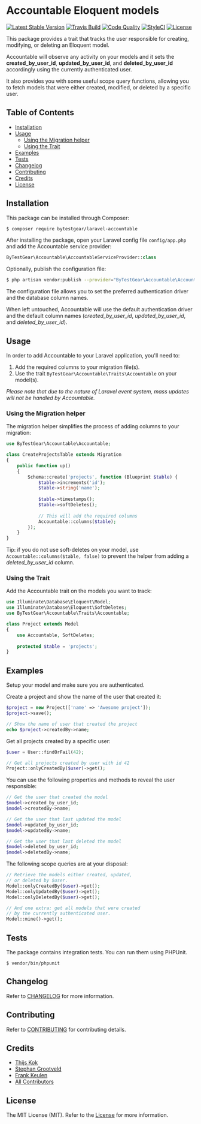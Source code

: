 # Accountable Eloquent models

[![Latest Stable Version](https://poser.pugx.org/bytestgear/laravel-accountable/v/stable)](https://packagist.org/packages/bytestgear/laravel-accountable)
[![Travis Build](https://travis-ci.org/byTestGear/laravel-accountable.svg?branch=master)](https://travis-ci.org/byTestGear/laravel-accountable)
[![Code Quality](https://scrutinizer-ci.com/g/byTestGear/laravel-accountable/badges/quality-score.png?b=master)](https://scrutinizer-ci.com/g/byTestGear/laravel-accountable/?branch=master)
[![StyleCI](https://styleci.io/repos/89096388/shield)](https://styleci.io/repos/89096388)
[![License](https://poser.pugx.org/bytestgear/laravel-accountable/license)](https://packagist.org/packages/laravel-accountable)

This package provides a trait that tracks the user responsible for creating, modifying, or 
deleting an Eloquent model. 

Accountable will observe any activity on your models and it sets the **created_by_user_id**, **updated_by_user_id**, and **deleted_by_user_id** 
accordingly using the currently authenticated user. 

It also provides you with some useful scope query functions, allowing you to fetch models that were either created, modified, or deleted 
by a specific user.

## Table of Contents

- [Installation](#installation)
- [Usage](#usage)
    * [Using the Migration helper](#using-the-migration-helper)
    * [Using the Trait](#using-the-trait)
- [Examples](#examples)
- [Tests](#tests)
- [Changelog](#changelog)
- [Contributing](#contributing)
- [Credits](#credits)
- [License](#license)
  
## Installation

This package can be installed through Composer:

```sh
$ composer require bytestgear/laravel-accountable
```

After installing the package, open your Laravel config file `config/app.php` and add the 
Accountable service provider:

```php
ByTestGear\Accountable\AccountableServiceProvider::class
```

Optionally, publish the configuration file:

```sh
$ php artisan vendor:publish --provider="ByTestGear\Accountable\AccountableServiceProvider" --tag="config"
```

The configuration file allows you to set the preferred authentication driver and the database
column names. 

When left untouched, Accountable will use the default authentication driver and
the default column names (*created_by_user_id*, *updated_by_user_id*, and *deleted_by_user_id*).

## Usage

In order to add Accountable to your Laravel application, you'll need to:<br />

1. Add the required columns to your migration file(s).
2. Use the trait ```ByTestGear\Accountable\Traits\Accountable``` on your model(s).

*Please note that due to the nature of Laravel event system, mass updates 
will not be handled by Accountable.*
 
### Using the Migration helper

The migration helper simplifies the process of adding columns to your migration:

```php
use ByTestGear\Accountable\Accountable;

class CreateProjectsTable extends Migration
{
    public function up()
    {
        Schema::create('projects', function (Blueprint $table) {
            $table->increments('id');
            $table->string('name');
            
            $table->timestamps();
            $table->softDeletes();
            
            // This will add the required columns
            Accountable::columns($table);
        });
    }
}
```

Tip: if you do not use soft-deletes on your model, use `Accountable::columns($table, false)` to prevent
the helper from adding a *deleted_by_user_id* column.

### Using the Trait

Add the Accountable trait on the models you want to track:

```php
use Illuminate\Database\Eloquent\Model;
use Illuminate\Database\Eloquent\SoftDeletes;
use ByTestGear\Accountable\Traits\Accountable;

class Project extends Model
{
    use Accountable, SoftDeletes;
    
    protected $table = 'projects';
}
```

## Examples

Setup your model and make sure you are authenticated.

Create a project and show the name of the user that created it:

```php
$project = new Project(['name' => 'Awesome project']);
$project->save();

// Show the name of user that created the project
echo $project->createdBy->name; 
```

Get all projects created by a specific user:

```php
$user = User::findOrFail(42);

// Get all projects created by user with id 42
Project::onlyCreatedBy($user)->get();
```

You can use the following properties and methods to reveal the user responsible:

```php
// Get the user that created the model
$model->created_by_user_id;
$model->createdBy->name;

// Get the user that last updated the model
$model->updated_by_user_id;
$model->updatedBy->name;

// Get the user that last deleted the model
$model->deleted_by_user_id;
$model->deletedBy->name;
```

The following scope queries are at your disposal:

```php
// Retrieve the models either created, updated, 
// or deleted by $user.
Model::onlyCreatedBy($user)->get();
Model::onlyUpdatedBy($user)->get();
Model::onlyDeletedBy($user)->get();

// And one extra: get all models that were created 
// by the currently authenticated user.
Model::mine()->get(); 
```

## Tests

The package contains integration tests. You can run them using PHPUnit.

```
$ vendor/bin/phpunit
```

## Changelog

Refer to [CHANGELOG](CHANGELOG.md) for more information.

## Contributing

Refer to [CONTRIBUTING](CONTRIBUTING.md) for contributing details.

## Credits

- [Thijs Kok](https://www.testmonitor.com/)
- [Stephan Grootveld](https://www.testmonitor.com/)
- [Frank Keulen](https://www.testmonitor.com/)
- [All Contributors](../../contributors)

## License

The MIT License (MIT). Refer to the [License](LICENSE.md) for more information.
